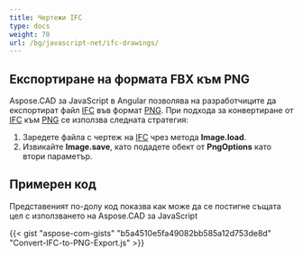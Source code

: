 ```yaml
---
title: Чертежи IFC
type: docs
weight: 70
url: /bg/javascript-net/ifc-drawings/
---
```


## **Експортиране на формата FBX към PNG**

Aspose.CAD за JavaScript в Angular позволява на разработчиците да експортират файл [IFC](https://docs.fileformat.com/cad/ifc/) във формат [PNG](https://docs.fileformat.com/image/png/).
При подхода за конвертиране от [IFC](https://docs.fileformat.com/cad/ifc/) към [PNG](https://docs.fileformat.com/image/png/) се използва следната стратегия:

1. Заредете файла с чертеж на [IFC](https://docs.fileformat.com/cad/ifc/) чрез метода **Image.load**.
1. Извикайте **Image.save**, като подадете обект от **PngOptions** като втори параметър.

## Примерен код

Представеният по-долу код показва как може да се постигне същата цел с използването на Aspose.CAD за JavaScript

{{< gist "aspose-com-gists" "b5a4510e5fa49082bb585a12d753de8d" "Convert-IFC-to-PNG-Export.js" >}}
